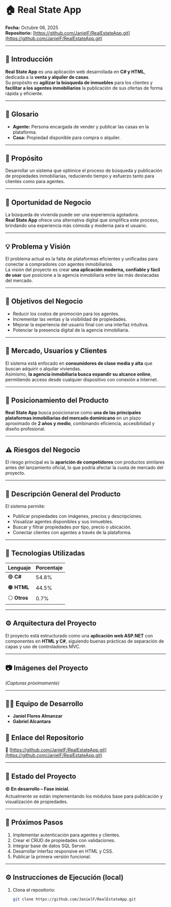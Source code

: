 # 🏠 Real State App

**Fecha:** Octubre 06, 2025  
**Repositorio:** [https://github.com/JanielF/RealEstateApp.git](https://github.com/JanielF/RealEstateApp.git)

---

## 📘 Introducción

**Real State App** es una aplicación web desarrollada en **C# y HTML**, dedicada a la **venta y alquiler de casas**.  
Su propósito es **agilizar la búsqueda de inmuebles** para los clientes y **facilitar a los agentes inmobiliarios** la publicación de sus ofertas de forma rápida y eficiente.

---

## 📖 Glosario

- **Agente:** Persona encargada de vender y publicar las casas en la plataforma.  
- **Casa:** Propiedad disponible para compra o alquiler.

---

## 🎯 Propósito

Desarrollar un sistema que optimice el proceso de búsqueda y publicación de propiedades inmobiliarias, reduciendo tiempo y esfuerzo tanto para clientes como para agentes.

---

## 💼 Oportunidad de Negocio

La búsqueda de vivienda puede ser una experiencia agotadora.  
**Real State App** ofrece una alternativa digital que simplifica este proceso, brindando una experiencia más cómoda y moderna para el usuario.

---

## 💡 Problema y Visión

El problema actual es la falta de plataformas eficientes y unificadas para conectar a compradores con agentes inmobiliarios.  
La visión del proyecto es crear **una aplicación moderna, confiable y fácil de usar** que posicione a la agencia inmobiliaria entre las más destacadas del mercado.

---

## 🎯 Objetivos del Negocio

- Reducir los costos de promoción para los agentes.  
- Incrementar las ventas y la visibilidad de propiedades.  
- Mejorar la experiencia del usuario final con una interfaz intuitiva.  
- Potenciar la presencia digital de la agencia inmobiliaria.

---

## 👥 Mercado, Usuarios y Clientes

El sistema está enfocado en **consumidores de clase media y alta** que buscan adquirir o alquilar viviendas.  
Asimismo, **la agencia inmobiliaria busca expandir su alcance online**, permitiendo acceso desde cualquier dispositivo con conexión a Internet.

---

## 🚀 Posicionamiento del Producto

**Real State App** busca posicionarse como **una de las principales plataformas inmobiliarias del mercado dominicano** en un plazo aproximado de **2 años y medio**, combinando eficiencia, accesibilidad y diseño profesional.

---

## ⚠️ Riesgos del Negocio

El riesgo principal es la **aparición de competidores** con productos similares antes del lanzamiento oficial, lo que podría afectar la cuota de mercado del proyecto.

---

## 🧩 Descripción General del Producto

El sistema permite:

- Publicar propiedades con imágenes, precios y descripciones.  
- Visualizar agentes disponibles y sus inmuebles.  
- Buscar y filtrar propiedades por tipo, precio o ubicación.  
- Conectar clientes con agentes a través de la plataforma.

---

## 🧠 Tecnologías Utilizadas

| Lenguaje | Porcentaje |
|-----------|-------------|
| 🟢 **C#** | 54.8% |
| 🟠 **HTML** | 44.5% |
| ⚪ **Otros** | 0.7% |

---

## ⚙️ Arquitectura del Proyecto

El proyecto está estructurado como una **aplicación web ASP.NET** con componentes en **HTML y C#**, siguiendo buenas prácticas de separación de capas y uso de controladores MVC.

---

## 📷 Imágenes del Proyecto

*(Capturas próximamente)*

---

## 🧑‍💻 Equipo de Desarrollo

- **Janiel Flores Almanzar**  
- **Gabriel Alcantara**



## 📎 Enlace del Repositorio

🔗 [https://github.com/JanielF/RealEstateApp.git](https://github.com/JanielF/RealEstateApp.git)

---

## 🧱 Estado del Proyecto

🟢 **En desarrollo – Fase inicial.**  
Actualmente se están implementando los módulos base para publicación y visualización de propiedades.

---

## 📅 Próximos Pasos

1. Implementar autenticación para agentes y clientes.  
2. Crear el CRUD de propiedades con validaciones.  
3. Integrar base de datos SQL Server.  
4. Desarrollar interfaz responsive en HTML y CSS.  
5. Publicar la primera versión funcional.

---

## ⚙️ Instrucciones de Ejecución (local)

1. Clona el repositorio:
   ```bash
   git clone https://github.com/JanielF/RealEstateApp.git
